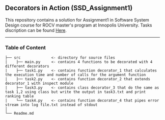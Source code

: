 ## Decorators in Action (SSD_Assignment1)
This repository contains a solution for Assignment1 in Software System Design course for ROCV master's program at Innopolis University. Tasks discription can be found [Here](https://hackmd.io/@gFZmdMTOQxGFHEFqqU8pMQ/Sy1EEcCZF#Decorators-in-Action/).

---
### Table of Content 
```
├── src              <- directory for source files 
|    ├── main.py     <- contains 4 functions to be decorated with 4 different decorators
|    ├── task1.py    <- contains function decorator_1 that calculates the execution time and number of calls for the argument function
|    ├── task2.py    <- contains function decorator_2 that extends decorator_1 with inspect module
|    ├── task3.py    <- contains class decorator_3 that do the same as task 1,2 using class but write the output in task3.txt and print ranking table
|    └── task4.py    <- contains function decorator_4 that pipes error stream into log file.txt instead of stdout
│                               
└── Readme.md
```
